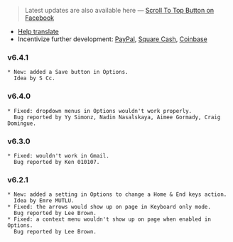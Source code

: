 > Latest updates are also available here — [Scroll To Top Button on Facebook](https://www.facebook.com/ScrollToTopButton)

* [Help translate](https://www.transifex.com/poziworld/scroll-to-top-button)
* Incentivize further development: [PayPal](https://www.paypal.me/ScrollToTopButton), [Square Cash](https://cash.me/$ScrollToTopButton), [Coinbase](https://www.coinbase.com/checkouts/de5afdbcf22ffea5d5fbc1b5f6b3fa4a)

### v6.4.1
    * New: added a Save button in Options.
      Idea by S Cc.

### v6.4.0
    * Fixed: dropdown menus in Options wouldn't work properly.
      Bug reported by Yy Simonz, Nadin Nasalskaya, Aimee Gormady, Craig Domingue.

### v6.3.0
    * Fixed: wouldn't work in Gmail.
      Bug reported by Ken 010107.

### v6.2.1
    * New: added a setting in Options to change a Home & End keys action.
      Idea by Emre MUTLU.
    * Fixed: the arrows would show up on page in Keyboard only mode.
      Bug reported by Lee Brown.
    * Fixed: a context menu wouldn't show up on page when enabled in Options.
      Bug reported by Lee Brown.
